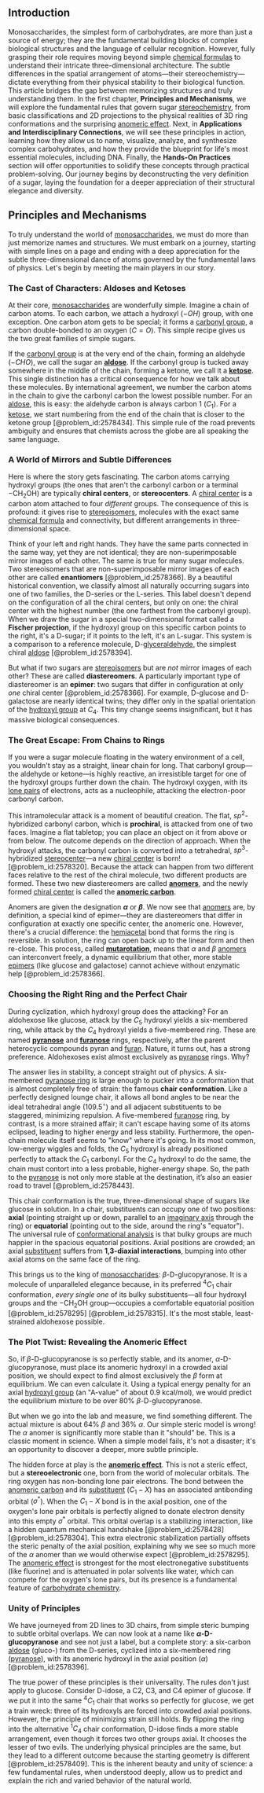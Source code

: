 ## Introduction
Monosaccharides, the simplest form of carbohydrates, are more than just a source of energy; they are the fundamental building blocks of complex biological structures and the language of cellular recognition. However, fully grasping their role requires moving beyond simple [chemical formulas](@article_id:135824) to understand their intricate three-dimensional architecture. The subtle differences in the spatial arrangement of atoms—their stereochemistry—dictate everything from their physical stability to their biological function. This article bridges the gap between memorizing structures and truly understanding them. In the first chapter, **Principles and Mechanisms**, we will explore the fundamental rules that govern sugar [stereochemistry](@article_id:165600), from basic classifications and 2D projections to the physical realities of 3D ring conformations and the surprising [anomeric effect](@article_id:151489). Next, in **Applications and Interdisciplinary Connections**, we will see these principles in action, learning how they allow us to name, visualize, analyze, and synthesize complex carbohydrates, and how they provide the blueprint for life's most essential molecules, including DNA. Finally, the **Hands-On Practices** section will offer opportunities to solidify these concepts through practical problem-solving. Our journey begins by deconstructing the very definition of a sugar, laying the foundation for a deeper appreciation of their structural elegance and diversity.

## Principles and Mechanisms

To truly understand the world of [monosaccharides](@article_id:142257), we must do more than just memorize names and structures. We must embark on a journey, starting with simple lines on a page and ending with a deep appreciation for the subtle three-dimensional dance of atoms governed by the fundamental laws of physics. Let's begin by meeting the main players in our story.

### The Cast of Characters: Aldoses and Ketoses

At their core, [monosaccharides](@article_id:142257) are wonderfully simple. Imagine a chain of carbon atoms. To each carbon, we attach a hydroxyl ($-OH$) group, with one exception. One carbon atom gets to be special; it forms a [carbonyl group](@article_id:147076), a carbon double-bonded to an oxygen ($C=O$). This simple recipe gives us the two great families of simple sugars.

If the [carbonyl group](@article_id:147076) is at the very end of the chain, forming an aldehyde ($-CHO$), we call the sugar an **[aldose](@article_id:172705)**. If the carbonyl group is tucked away somewhere in the middle of the chain, forming a ketone, we call it a **[ketose](@article_id:174159)**. This single distinction has a critical consequence for how we talk about these molecules. By international agreement, we number the carbon atoms in the chain to give the carbonyl carbon the lowest possible number. For an [aldose](@article_id:172705), this is easy: the aldehyde carbon is always carbon 1 ($C_1$). For a [ketose](@article_id:174159), we start numbering from the end of the chain that is closer to the ketone group [@problem_id:2578434]. This simple rule of the road prevents ambiguity and ensures that chemists across the globe are all speaking the same language.

### A World of Mirrors and Subtle Differences

Here is where the story gets fascinating. The carbon atoms carrying hydroxyl groups (the ones that aren't the carbonyl carbon or a terminal $-\mathrm{CH_2OH}$) are typically **chiral centers**, or **stereocenters**. A [chiral center](@article_id:171320) is a carbon atom attached to four *different* groups. The consequence of this is profound: it gives rise to [stereoisomers](@article_id:138996), molecules with the exact same [chemical formula](@article_id:143442) and connectivity, but different arrangements in three-dimensional space.

Think of your left and right hands. They have the same parts connected in the same way, yet they are not identical; they are non-superimposable mirror images of each other. The same is true for many sugar molecules. Two stereoisomers that are non-superimposable mirror images of each other are called **enantiomers** [@problem_id:2578366]. By a beautiful historical convention, we classify almost all naturally occurring sugars into one of two families, the D-series or the L-series. This label doesn't depend on the configuration of all the chiral centers, but only on one: the chiral center with the highest number (the one farthest from the carbonyl group). When we draw the sugar in a special two-dimensional format called a **Fischer projection**, if the hydroxyl group on this specific carbon points to the right, it's a D-sugar; if it points to the left, it's an L-sugar. This system is a comparison to a reference molecule, D-[glyceraldehyde](@article_id:198214), the simplest chiral [aldose](@article_id:172705) [@problem_id:2578394].

But what if two sugars are [stereoisomers](@article_id:138996) but are *not* mirror images of each other? These are called **diastereomers**. A particularly important type of diastereomer is an **epimer**: two sugars that differ in configuration at only *one* chiral center [@problem_id:2578366]. For example, D-glucose and D-galactose are nearly identical twins; they differ only in the spatial orientation of the [hydroxyl group](@article_id:198168) at $C_4$. This tiny change seems insignificant, but it has massive biological consequences.

### The Great Escape: From Chains to Rings

If you were a sugar molecule floating in the watery environment of a cell, you wouldn't stay as a straight, linear chain for long. That carbonyl group—the aldehyde or ketone—is highly reactive, an irresistible target for one of the hydroxyl groups further down the chain. The hydroxyl oxygen, with its [lone pairs](@article_id:187868) of electrons, acts as a nucleophile, attacking the electron-poor carbonyl carbon.

This intramolecular attack is a moment of beautiful creation. The flat, $sp^2$-hybridized carbonyl carbon, which is **prochiral**, is attacked from one of two faces. Imagine a flat tabletop; you can place an object on it from above or from below. The outcome depends on the direction of approach. When the hydroxyl attacks, the carbonyl carbon is converted into a tetrahedral, $sp^3$-hybridized [stereocenter](@article_id:194279)—a new [chiral center](@article_id:171320) is born! [@problem_id:2578320]. Because the attack can happen from two different faces relative to the rest of the chiral molecule, two different products are formed. These two new diastereomers are called **[anomers](@article_id:165986)**, and the newly formed [chiral center](@article_id:171320) is called the **[anomeric carbon](@article_id:167381)**.

Anomers are given the designation **$\alpha$** or **$\beta$**. We now see that [anomers](@article_id:165986) are, by definition, a special kind of epimer—they are diastereomers that differ in configuration at exactly one specific center, the anomeric one. However, there's a crucial difference: the [hemiacetal](@article_id:194383) bond that forms the ring is reversible. In solution, the ring can open back up to the linear form and then re-close. This process, called **[mutarotation](@article_id:155870)**, means that $\alpha$ and $\beta$ [anomers](@article_id:165986) can interconvert freely, a dynamic equilibrium that other, more stable [epimers](@article_id:167472) (like glucose and galactose) cannot achieve without enzymatic help [@problem_id:2578366].

### Choosing the Right Ring and the Perfect Chair

During cyclization, which hydroxyl group does the attacking? For an aldohexose like glucose, attack by the $C_5$ hydroxyl yields a six-membered ring, while attack by the $C_4$ hydroxyl yields a five-membered ring. These are named **[pyranose](@article_id:170486)** and **[furanose](@article_id:185931)** rings, respectively, after the parent heterocyclic compounds pyran and [furan](@article_id:190704). Nature, it turns out, has a strong preference. Aldohexoses exist almost exclusively as [pyranose](@article_id:170486) rings. Why?

The answer lies in stability, a concept straight out of physics. A six-membered [pyranose ring](@article_id:169741) is large enough to pucker into a conformation that is almost completely free of strain: the famous **chair conformation**. Like a perfectly designed lounge chair, it allows all bond angles to be near the ideal tetrahedral angle ($109.5^\circ$) and all adjacent substituents to be staggered, minimizing repulsion. A five-membered [furanose](@article_id:185931) ring, by contrast, is a more strained affair; it can't escape having some of its atoms eclipsed, leading to higher energy and less stability. Furthermore, the open-chain molecule itself seems to "know" where it's going. In its most common, low-energy wiggles and folds, the $C_5$ hydroxyl is already positioned perfectly to attack the $C_1$ carbonyl. For the $C_4$ hydroxyl to do the same, the chain must contort into a less probable, higher-energy shape. So, the path to the [pyranose](@article_id:170486) is not only more stable at the destination, it’s also an easier road to travel [@problem_id:2578443].

This chair conformation is the true, three-dimensional shape of sugars like glucose in solution. In a chair, substituents can occupy one of two positions: **axial** (pointing straight up or down, parallel to an [imaginary axis](@article_id:262124) through the ring) or **equatorial** (pointing out to the side, around the ring's "equator"). The universal rule of [conformational analysis](@article_id:177235) is that bulky groups are much happier in the spacious equatorial positions. Axial positions are crowded; an axial [substituent](@article_id:182621) suffers from **1,3-diaxial interactions**, bumping into other axial atoms on the same face of the ring.

This brings us to the king of [monosaccharides](@article_id:142257): $\beta$-D-glucopyranose. It is a molecule of unparalleled elegance because, in its preferred $^{4}C_{1}$ chair conformation, *every single one* of its bulky substituents—all four hydroxyl groups and the $-\mathrm{CH_2OH}$ group—occupies a comfortable equatorial position [@problem_id:2578295] [@problem_id:2578315]. It's the most stable, least-strained aldohexose possible.

### The Plot Twist: Revealing the Anomeric Effect

So, if $\beta$-D-glucopyranose is so perfectly stable, and its anomer, $\alpha$-D-glucopyranose, must place its anomeric hydroxyl in a crowded axial position, we should expect to find almost exclusively the $\beta$ form at equilibrium. We can even calculate it. Using a typical energy penalty for an axial [hydroxyl group](@article_id:198168) (an "A-value" of about $0.9 \text{ kcal/mol}$), we would predict the equilibrium mixture to be over $80\%$ $\beta$-D-glucopyranose.

But when we go into the lab and measure, we find something different. The actual mixture is about $64\%$ $\beta$ and $36\%$ $\alpha$. Our simple steric model is wrong! The $\alpha$ anomer is significantly more stable than it "should" be. This is a classic moment in science. When a simple model fails, it's not a disaster; it's an opportunity to discover a deeper, more subtle principle.

The hidden force at play is the **[anomeric effect](@article_id:151489)**. This is not a steric effect, but a **stereoelectronic** one, born from the world of molecular orbitals. The ring oxygen has non-bonding lone pair electrons. The bond between the [anomeric carbon](@article_id:167381) and its [substituent](@article_id:182621) ($C_1-X$) has an associated antibonding orbital ($\sigma^*$). When the $C_1-X$ bond is in the axial position, one of the oxygen's lone pair orbitals is perfectly aligned to donate electron density into this empty $\sigma^*$ orbital. This orbital overlap is a stabilizing interaction, like a hidden quantum mechanical handshake [@problem_id:2578428] [@problem_id:2578304]. This extra electronic stabilization partially offsets the steric penalty of the axial position, explaining why we see so much more of the $\alpha$ anomer than we would otherwise expect [@problem_id:2578295]. The [anomeric effect](@article_id:151489) is strongest for the most electronegative substituents (like fluorine) and is attenuated in polar solvents like water, which can compete for the oxygen's lone pairs, but its presence is a fundamental feature of [carbohydrate chemistry](@article_id:167361).

### Unity of Principles

We have journeyed from 2D lines to 3D chairs, from simple steric bumping to subtle orbital overlaps. We can now look at a name like **$\alpha$-D-glucopyranose** and see not just a label, but a complete story: a six-carbon [aldose](@article_id:172705) (gluco-) from the D-series, cyclized into a six-membered ring ([pyranose](@article_id:170486)), with its anomeric hydroxyl in the axial position ($\alpha$) [@problem_id:2578396].

The true power of these principles is their universality. The rules don't just apply to glucose. Consider D-idose, a C2, C3, and C4 epimer of glucose. If we put it into the same $^{4}C_{1}$ chair that works so perfectly for glucose, we get a train wreck: three of its hydroxyls are forced into crowded axial positions. However, the principle of minimizing strain still holds. By flipping the ring into the alternative $^{1}C_{4}$ chair conformation, D-idose finds a more stable arrangement, even though it forces two other groups axial. It chooses the lesser of two evils. The underlying physical principles are the same, but they lead to a different outcome because the starting geometry is different [@problem_id:2578409]. This is the inherent beauty and unity of science: a few fundamental rules, when understood deeply, allow us to predict and explain the rich and varied behavior of the natural world.